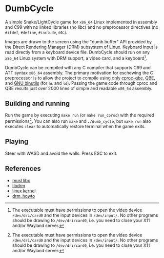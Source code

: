 # DumbCycle

A simple Snake/LightCycle game for `x86_64` Linux implemented in
assembly and C99 with no linked libraries (no libc) and no preprocessor
directives (no `#ifdef`,  `#define`, `#include`, etc).

Images are drawn to the screen using the "dumb buffer" API provided by the
Direct Rendering Manager (DRM) subsystem of Linux. Keyboard input is read
directly from a keyboard device file. DumbCycle should run on any `x86_64`
Linux system with DRM support, a video card, and a keyboard[^1]. 

DumbCycle can be compiled with any C compiler that supports C99 and ATT
syntax `x86_64` assembly. The primary motivation for eschewing the C
preprocessor is to allow the project to compile using only
[cproc-qbe][1], [QBE][2], and [GNU binutils][3] (for `as` and `ld`).
Passing the game code through cproc and QBE results just over 2000
lines of simple and readable `x86_64` assembly.

## Building and running

Run the game by executing `make run` (or `make run_cproc`) with the required
permissions[^1]. You can also run `make` and `./dumb_cycle`, but `make run`
also executes `clear` to automatically restore terminal when the game exits.

## Playing

Steer with WASD and avoid the walls. Press ESC to exit.

## References

 - [musl libc][4]
 - [libdrm][5]
 - [linux kernel][6]
 - [drm\_howto][7]

 [^1]: The executable must have permissions to open the video device
    `/dev/dri/card0` and the input devices in `/dev/input/`.
    No other programs should be drawing to `/dev/dri/card0`, i.e.
    you need to close your X11 and/or Wayland server.

[1]: https://sr.ht/~mcf/cproc/
[2]: https://c9x.me/compile/
[3]: https://sourceware.org/binutils/
[4]: https://musl-libc.org
[5]: https://gitlab.freedesktop.org/mesa/drm
[6]: https://github.com/torvalds/linux
[7]: https://github.com/dranger003/drm-howto
